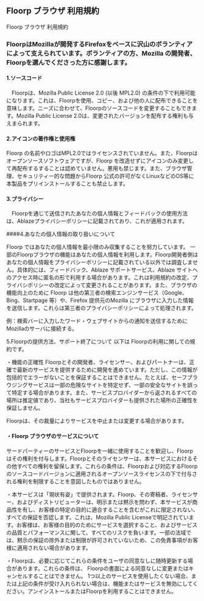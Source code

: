 ## Floorp ブラウザ 利用規約

Floorp ブラウザ 利用規約

### FloorpはMozillaが開発するFirefoxをベースに沢山のボランティアによって支えられています。ボランティアの方、Mozilla の開発者、Floorpを選んでくださった方に感謝します。

#### 1.ソースコード

　Floorpは、Mozilla Public License 2.0 (以後 MPL2.0) の条件の下で利用可能になります。これは、Floorpを使用、コピー、および他の人に配布できることを意味します。ニーズに合わせて、Floorpのソースコードを変更することもできます。Mozilla Public License 2.0は、変更されたバージョンを配布する権利も与えまられます。

#### 2.アイコンの著作権と使用権
 
Floorp の名前やロゴはMPL2.0ではライセンスされていません。また、Floorpはオープンソースソフトウェアですが、Floorp を改造せずにアイコンのみ変更して再配布するすることは認めていません。悪用も禁じます。また、ブラウザ管理、セキュリティー的な問題からFloorp 公式の許可がなくLinuxなどのOS等に本製品をプリインストールすることも禁止します。

#### 3.プライバシー

　Floorpを通じて送信されたあなたの個人情報とフィードバックの使用方法は、Ablazeプライバシーポリシーに記載されており、これが適用されます。

####4.あなたの個人情報の取り扱いについて

Floorp ではあなたの個人情報を最小限のみ収集することを努力しています。
一部のFloorpブラウザの機能はあなたの個人情報を利用します。Floorp開発者側はあなたの個人情報をプライバシーポリシーに記載されている以外では調査しません。具体的には、フィードバック、Ablaze サポートサービス、Ablaze サイトへのアクセス時に匿名の形で利用する場合があります。これは利用規約の改定、プライバシポリシーの改定によって変更されることがあります。また、ブラウザの機能向上のために Floorp は他の第三者の検索エンジンサービス（Google、Bing、Startpage 等）や、Firefox 提供元のMozilla にブラウザに入力した情報を送信します。これらは第三者のプライバシーポリシーによって処理されます。

例：検索バーに入力したワード・ウェブサイトからの通知を送信するためにMozillaのサーバに接続する。

5.Floorpの提供方法、サポート終了について
以下は Floorpの利用に関しての規約です。

・機能の正確性
Floorpとその開発者、ライセンサー、およびパートナーは、正確で最新のサービスを提供するために開発を進めています。ただし、この情報が包括的でエラーがないことを保証することはできません。たとえば、セーフブラウジングサービスは一部の危険なサイトを特定せず、一部の安全なサイトを誤って特定する場合があります。また、サービスプロバイダーから返されるすべての場所は推定値であり、当社もサービスプロバイダーも提供された場所の正確性を保証しません。

Floorpは、その裁量によりサービスを中止または変更する場合があります。

#### ・Floorp ブラウザのサービスについて
サードパーティーのサービスとFloorpを一緒に使用することを歓迎し、Floorpはその権利を付与します。Floorpとそのライセンサーは、本サービスにおけるその他すべての権利を留保します。これらの条件は、Floorpおよび対応するFloorpのソースコードバージョンに適用されるオープンソースライセンスの下で付与される権利を制限することを意図したものではありません。 

・本サービスは「現状有姿」で提供されます。Floorp、その寄稿者、ライセンサー、およびディストリビューターは、明示または黙示を問わず、本サービスが商品性を有し、お客様の特定の目的に適合することを含むがこれに限定されない、すべての保証を否認します。これは、Mozilla Public Licenseで明記されています。お客様は、お客様の目的のためにサービスを選択すること、およびサービスの品質とパフォーマンスに関して、すべてのリスクを負います。一部の法域では、黙示の保証の除外または制限が許可されていないため、この免責事項がお客様に適用されない場合があります。 

・Floorpは、必要に応じてこれらの条件をユーザの同意なしに随時更新する場合があります。これらの条件は、
Floorpの書面による同意なしに変更またはキャンセルすることはできません。
1つ以上のサービスを使用したくない場合、または上記の条件が受け入れられない場合は、機能またはサービスを無効にしてください。アンインストールまたはFloorpを利用することはできません。
